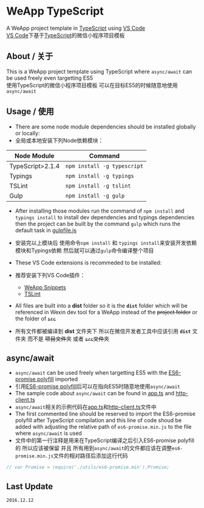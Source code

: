 # WeApp TypeScript
A WeApp project template in [TypeScript](http://www.typescriptlang.org/) using [VS Code](http://code.visualstudio.com/)  
[VS Code](http://code.visualstudio.com/)下基于[TypeScript](http://www.typescriptlang.org/)的微信小程序项目模板

## About / 关于
This is a WeApp project template using TypeScript where `async/await` can be used freely even targetting ES5  
使用TypeScript的微信小程序项目模板 可以在目标ES5的时候随意地使用`async/await`

## Usage / 使用
* There are some node module dependencies should be installed globally or locally:  
* 全局或本地安装下列Node依赖模块：

|Node Module|Command|
|-----|-----|
|TypeScript>2.1.4|`npm install -g typescript`|
|Typings|`npm install -g typings`|
|TSLint|`npm install -g tslint`|
|Gulp|`npm install -g gulp`|  

* After installing those modules run the command of `npm install` and `typings install` to install dev dependencies and typings dependencies then the project can be built by the command `gulp` which runs the default task in [gulpfile.js](./gulpfile.js)
* 安装完以上模块后 使用命令`npm install` 和 `typings install`来安装开发依赖模块和Typings依赖 然后就可以通过`gulp`命令编译整个项目

* These VS Code extensions is recommeded to be installed:
* 推荐安装下列VS Code插件：
    * [WeApp Snippets](https://marketplace.visualstudio.com/items?itemName=emeryao.we-app-vscode)
    * [TSLint](https://marketplace.visualstudio.com/items?itemName=eg2.tslint)

* All files are built into a **dist** folder so it is the **`dist`** folder which will be referenced in Wexin dev tool for a WeApp instead of the ~~project folder~~ or the folder of ~~`src`~~
* 所有文件都被编译到 **dist** 文件夹下 所以在微信开发者工具中应该引用 **`dist`** 文件夹 而不是 ~~项目文件夹~~ 或者 ~~`src`文件夹~~

## async/await
* `async/await` can be used freely when targetting ES5 with the [ES6-promise polyfill](https://github.com/stefanpenner/es6-promise) imported
* 引用[ES6-promise polyfill](https://github.com/stefanpenner/es6-promise)后可以在指向ES5时随意地使用`async/await`
* The sample code about `async/await` can be found in [app.ts](./src/app.ts) and [http-client.ts](./src/utils/http-client.ts)
* `async/await`相关的示例代码在[app.ts](./src/app.ts)和[http-client.ts](./src/utils/http-client.ts)文件中
* The first commented line should be reserved to import the ES6-promise polyfill after TypeScript compilation and this line of code shoud be added with adjusting the relative path of `es6-promise.min.js` to the file where `async/await` is used
* 文件中的第一行注释是用来在TypeScript编译之后引入ES6-promise polyfill的 所以应该被保留 并且 所有用到`async/await`的文件都应该在调整`es6-promise.min.js`文件的相对路径后添加这行代码

```typescript
// var Promise = require('./utils/es6-promise.min').Promise;
``` 

## Last Update
`2016.12.12`